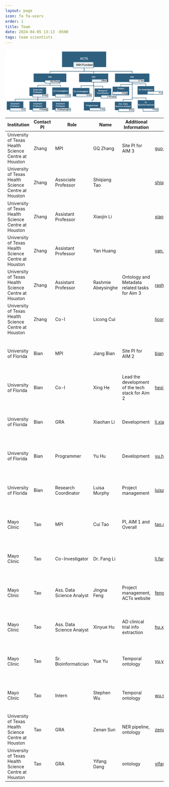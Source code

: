 ```yaml
---
layout: page
icon: fa fa-users
order: 1
title: Team
date: 2024-04-05 13:13 -0500
tags: team scientists
---
```


<img src="assets/img/headshot/Tao_ACTS_chart.png" alt="Org Chart" width="800">

| Institution | Contact PI | Role | Name  | Additional Information | Email | Portrait  |
|-------------------------------------------------------|------------|-------------------------------|-------------------|-----------------------------------------------|------------------------------|-----------|
| University of Texas <br> Health Science Centre at Houston  | Zhang      | MPI                            | GQ Zhang           | Site PI for AIM 3                               | guo-qiang.zhang@uth.tmc.edu  | <img src="assets/img/headshot/wildcard_icon.jpg" alt="Portrait of GQ Zhang" height="100"> |
| University of Texas <br> Health Science Centre at Houston  | Zhang      | Associate Professor            | Shiqiang Tao       |                                               | shiqiang.tao@uth.tmc.edu     | <img src="assets/img/headshot/wildcard_icon.jpg" alt="Portrait of Shiqiang Tao" height="100"> |
| University of Texas <br> Health Science Centre at Houston  | Zhang      | Assistant Professor            | Xiaojin Li         |                                               | xiaojin.li@uth.tmc.edu       | <img src="assets/img/headshot/wildcard_icon.jpg" alt="Portrait of Xiaojin Li" height="100"> |
| University of Texas <br> Health Science Centre at Houston  | Zhang      | Assistant Professor            | Yan Huang          |                                               | yan.huang@uth.tmc.edu        | <img src="assets/img/headshot/wildcard_icon.jpg" alt="Portrait of Yan Huang" height="100"> |
| University of Texas <br> Health Science Centre at Houston  | Zhang      | Assistant Professor            | Rashmie Abeysinghe | Ontology and Metadata related tasks for Aim 3  | rashmie.abeysinghe@uth.tmc.edu | <img src="assets/img/headshot/wildcard_icon.jpg" alt="Portrait of Rashmie Abeysinghe" height="100"> |
| University of Texas <br> Health Science Centre at Houston  | Zhang      | Co-I                           | Licong Cui         |                                               | licong.cui@uth.tmc.edu       | <img src="assets/img/headshot/wildcard_icon.jpg" alt="Portrait of Licong Cui" height="100"> |
| University of Florida                                 | Bian       | MPI                            | Jiang Bian         | Site PI for AIM 2                               | bianjiang@ufl.edu            | <img src="assets/img/headshot/wildcard_icon.jpg" alt="Portrait of Jiang Bian" height="100"> |
| University of Florida                                 | Bian       | Co-I                           | Xing He            | Lead the development of the tech stack for Aim 2 | hexing@ufl.edu               | <img src="assets/img/headshot/wildcard_icon.jpg" alt="Portrait of Xing He" height="100"> |
| University of Florida                                 | Bian       | GRA                            | Xiaohan Li         | Development                                     | li.xiaohan@ufl.edu           | <img src="assets/img/headshot/wildcard_icon.jpg" alt="Portrait of Xiaohan Li" height="100"> |
| University of Florida                                 | Bian       | Programmer                     | Yu Hu              | Development                                     | yu.hu@ufl.edu                | <img src="assets/img/headshot/wildcard_icon.jpg" alt="Portrait of Yu Hu" height="100"> |
| University of Florida                                 | Bian       | Research Coordinator           | Luisa Murphy       | Project management                              | luisafajardo@ufl.edu         | <img src="assets/img/headshot/wildcard_icon.jpg" alt="Portrait of Luisa Murphy" height="100"> |
| Mayo Clinic                                           | Tao        | MPI                            | Cui Tao            | PI, AIM 1 and Overall                           | tao.cui@mayo.edu             | <img src="/assets/img/headshot/cuitao.jpeg" alt="Portrait of Cui Tao" height="100"> |
| Mayo Clinic                                           | Tao        | Co-Investigator                | Dr. Fang Li        |                                                |  li.fang@mayo.edu                            | <img src="/assets/img/headshot/fangli.jpeg" alt="Dr Fang Li" height="100"> |
| Mayo Clinic                                           | Tao        | Ass. Data Science Analyst      | Jingna Feng        | Project management, ACTs website                | feng.jingna@mayo.edu         | <img src="/assets/img/headshot/jingnafeng.jpeg" alt="Portrait of Jingna Feng" height="100"> |
| Mayo Clinic                                           | Tao        | Ass. Data Science Analyst      | Xinyue Hu          | AD clinical trial info extraction               | hu.xinyue@mayo.edu           | <img src="assets/img/headshot/wildcard_icon.jpg" alt="Portrait of Xinyue Hu" height="100"> |
| Mayo Clinic                                           | Tao        | Sr. Bioinformatician           | Yue Yu             | Temporal ontology                               | yu.yue1@mayo.edu             | <img src="assets/img/headshot/wildcard_icon.jpg" alt="Portrait of Yue Yu" height="100"> |
| Mayo Clinic                                           | Tao        | Intern                         | Stephen Wu         | Temporal ontology                               | wu.stephen@mayo.edu          | <img src="assets/img/headshot/wildcard_icon.jpg" alt="Portrait of Stephen Wu" height="100"> |
| University of Texas <br> Health Science Centre at Houston | Tao        | GRA                            | Zenan Sun          | NER pipeline, ontology                          | zenan.sun@uth.tmc.edu        | <img src="assets/img/headshot/wildcard_icon.jpg" alt="Portrait of Zenan Sun" height="100"> |
| University of Texas <br> Health Science Centre at Houston  | Tao        | GRA                            | Yifang Dang        | ontology                                        | yifang.dang.1@uth.tmc.edu    | <img src="assets/img/headshot/wildcard_icon.jpg" alt="Portrait of Yifang Dang" height="100"> |




<!-- Markdown | Less | Pretty
--- | --- | ---
*Still* | `renders` | **nicely**
1 | 2 | 3 -->

